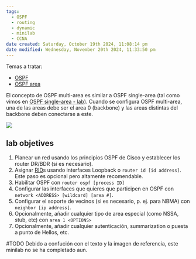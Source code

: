 ```yaml
---
tags:
  - OSPF
  - routing
  - dynamic
  - minilab
  - CCNA
date created: Saturday, October 19th 2024, 11:08:14 pm
date modified: Wednesday, November 20th 2024, 11:33:50 pm
---
```

Temas a tratar: 
- [OSPF](OSPF.md) 
- [OSPF area](OSPF%20area.md) 

El concepto de OSPF multi-area es similar a OSPF single-area (tal como vimos en [OSPF single-area - lab](OSPF%20single-area%20-%20lab.md)). Cuando se configura OSPF multi-area, una de las areas debe ser el area 0 (backbone) y las areas distintas del backbone deben conectarse a este. 

![](16-8.jpg)

## lab objetives
1. Planear un red usando los principios OSPF de Cisco y establecer los router DR/BDR (si es necesario).
2. Asignar [RID](RID.md)s usando interfaces Loopback o `router id [id address]`. Este paso es opcional pero altamente recomendable.
3. Habilitar OSPF con `router ospf [process ID]` 
4. Configurar las interfaces que quieres que participen en OSPF con `network <ADDRESS> [wildcard] [area #]`.
5. Configurar el soporte de vecinos (si es necesario, p. ej. para NBMA) con `neighbor [ip address]`.
6. Opcionalmente, añadir cualquier tipo de area especial (como NSSA, stub, etc) con `area 1 <OPTIONS>`
7. Opcionalmente, añadir cualquier autenticación, summarization o puesta a punto de Hellos, etc. 

#TODO Debido a confución con el texto y la imagen de referencia, este minilab no se ha completado aun. 